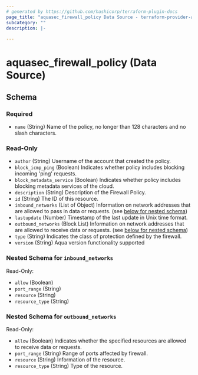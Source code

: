 ```yaml
---
# generated by https://github.com/hashicorp/terraform-plugin-docs
page_title: "aquasec_firewall_policy Data Source - terraform-provider-aquasec"
subcategory: ""
description: |-
  
---
```


# aquasec_firewall_policy (Data Source)





<!-- schema generated by tfplugindocs -->
## Schema

### Required

- `name` (String) Name of the policy, no longer than 128 characters and no slash characters.

### Read-Only

- `author` (String) Username of the account that created the policy.
- `block_icmp_ping` (Boolean) Indicates whether policy includes blocking incoming 'ping' requests.
- `block_metadata_service` (Boolean) Indicates whether policy includes blocking metadata services of the cloud.
- `description` (String) Description of the Firewall Policy.
- `id` (String) The ID of this resource.
- `inbound_networks` (List of Object) Information on network addresses that are allowed to pass in data or requests. (see [below for nested schema](#nestedatt--inbound_networks))
- `lastupdate` (Number) Timestamp of the last update in Unix time format.
- `outbound_networks` (Block List) Information on network addresses that are allowed to receive data or requests. (see [below for nested schema](#nestedblock--outbound_networks))
- `type` (String) Indicates the class of protection defined by the firewall.
- `version` (String) Aqua version functionality supported

<a id="nestedatt--inbound_networks"></a>
### Nested Schema for `inbound_networks`

Read-Only:

- `allow` (Boolean)
- `port_range` (String)
- `resource` (String)
- `resource_type` (String)


<a id="nestedblock--outbound_networks"></a>
### Nested Schema for `outbound_networks`

Read-Only:

- `allow` (Boolean) Indicates whether the specified resources are allowed to receive data or requests.
- `port_range` (String) Range of ports affected by firewall.
- `resource` (String) Information of the resource.
- `resource_type` (String) Type of the resource.


